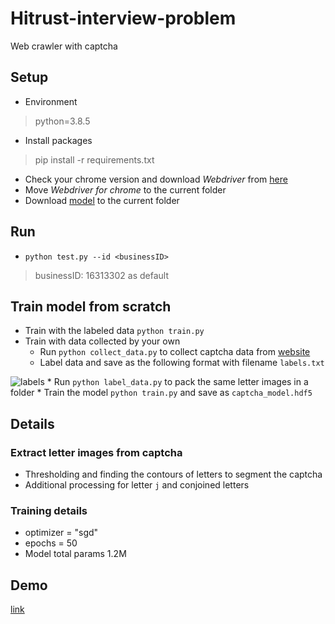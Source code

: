 # Hitrust-interview-problem
Web crawler with captcha
## Setup
* Environment 
> python=3.8.5
* Install packages
> pip install -r requirements.txt
* Check your chrome version and download *Webdriver* from [here](https://chromedriver.chromium.org/downloads)
* Move *Webdriver for chrome* to the current folder 
* Download [model](https://drive.google.com/file/d/1xOy02BaAeRnaHmeNH5hTV7F7ZyhtdoyX/view?usp=sharing) to the current folder 
## Run 
*  `python test.py --id <businessID>`
> businessID: 16313302 as default
## Train model from scratch
* Train with the labeled data `python train.py`
* Train with data collected by your own
	* Run `python collect_data.py` to collect captcha data from [website](https://www.etax.nat.gov.tw/cbes/web/CBES113W1_1) 
	* Label data and save as the following format with filename `labels.txt`

![labels](https://drive.google.com/uc?export=view&id=1xBlRNAeqvGD-mrNyylLo9cjNs0yk0Xx4)
	* Run `python label_data.py` to pack the same letter images in a folder
	* Train the model `python train.py` and save as `captcha_model.hdf5`
## Details
### Extract letter images from captcha
* Thresholding and finding the contours of letters to segment the captcha
* Additional processing for letter `j` and conjoined letters
### Training details
* optimizer = "sgd"
* epochs = 50
* Model total params 1.2M
## Demo
[link](https://youtu.be/9gLoRUzGpxs)
